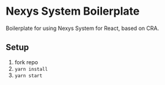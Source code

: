 # Nexys System Boilerplate

Boilerplate for using Nexys System for React, based on CRA.

## Setup

1. fork repo
2. `yarn install`
3. `yarn start`
